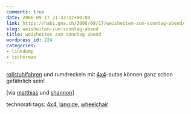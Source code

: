 ```yaml
---
comments: true
date: 2006-09-17 21:33:12+00:00
link: https://habi.gna.ch/2006/09/17/weisheiten-zum-sonntag-abend/
slug: weisheiten-zum-sonntag-abend
title: weisheiten zum sonntag abend
wordpress_id: 224
categories:
- linkdump
- tschörman
---
```



[rollstuhlfahren](http://www.devilducky.com/media/50728/) und rumdreckeln mit [4x4](http://www.youtube.com/watch?v=yLsWEn2wXjA)-autos können ganz schon gefährlich sein!



[via [matthias](http://gutfeldt.ch/matthias/blog/singleblog.php?entry=1157729161) und [shannon](http://www.zentastic.com/entries/200609171626.html)]





technorati tags: [4x4](http://www.technorati.com/tag/4x4), [lang:de](http://www.technorati.com/tag/lang:de), [wheelchair](http://www.technorati.com/tag/wheelchair)
